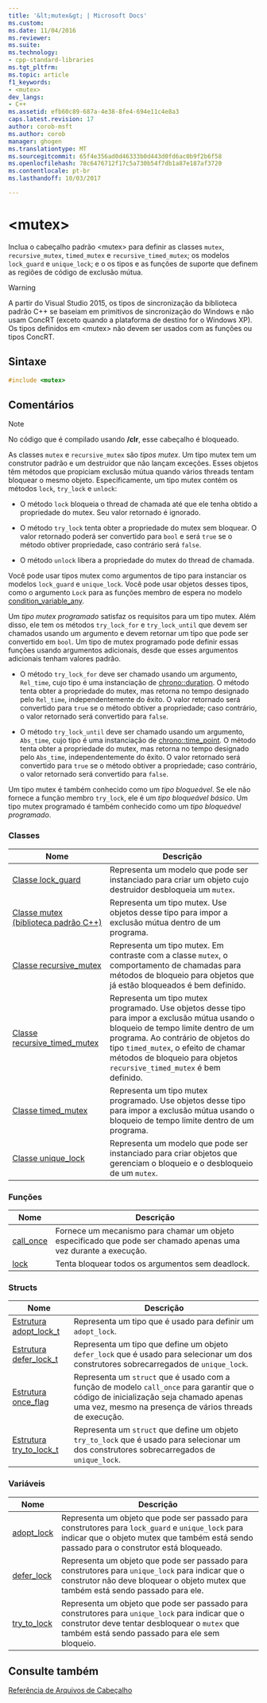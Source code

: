 ```yaml
---
title: '&lt;mutex&gt; | Microsoft Docs'
ms.custom: 
ms.date: 11/04/2016
ms.reviewer: 
ms.suite: 
ms.technology:
- cpp-standard-libraries
ms.tgt_pltfrm: 
ms.topic: article
f1_keywords:
- <mutex>
dev_langs:
- C++
ms.assetid: efb60c89-687a-4e38-8fe4-694e11c4e8a3
caps.latest.revision: 17
author: corob-msft
ms.author: corob
manager: ghogen
ms.translationtype: MT
ms.sourcegitcommit: 65f4e356ad0d46333b0d443d0fd6ac0b9f2b6f58
ms.openlocfilehash: 78c6476712f17c5a730b54f7db1a87e187af3720
ms.contentlocale: pt-br
ms.lasthandoff: 10/03/2017

---
```

# <a name="ltmutexgt"></a>&lt;mutex&gt;
Inclua o cabeçalho padrão \<mutex> para definir as classes `mutex`, `recursive_mutex`, `timed_mutex` e `recursive_timed_mutex`; os modelos `lock_guard` e `unique_lock`; e o os tipos e as funções de suporte que definem as regiões de código de exclusão mútua.  
  
> [!WARNING]
>  A partir do Visual Studio 2015, os tipos de sincronização da biblioteca padrão C++ se baseiam em primitivos de sincronização do Windows e não usam ConcRT (exceto quando a plataforma de destino for o Windows XP). Os tipos definidos em \<mutex> não devem ser usados com as funções ou tipos ConcRT.  
  
## <a name="syntax"></a>Sintaxe  
  
```cpp  
#include <mutex>  
```  
  
## <a name="remarks"></a>Comentários  
  
> [!NOTE]
>  No código que é compilado usando **/clr**, esse cabeçalho é bloqueado.  
  
 As classes `mutex` e `recursive_mutex` são *tipos mutex*. Um tipo mutex tem um construtor padrão e um destruidor que não lançam exceções. Esses objetos têm métodos que propiciam exclusão mútua quando vários threads tentam bloquear o mesmo objeto. Especificamente, um tipo mutex contém os métodos `lock`, `try_lock` e `unlock`:  
  
-   O método `lock` bloqueia o thread de chamada até que ele tenha obtido a propriedade do mutex. Seu valor retornado é ignorado.  
  
-   O método `try_lock` tenta obter a propriedade do mutex sem bloquear. O valor retornado poderá ser convertido para `bool` e será `true` se o método obtiver propriedade, caso contrário será `false`.  
  
-   O método `unlock` libera a propriedade do mutex do thread de chamada.  
  
 Você pode usar tipos mutex como argumentos de tipo para instanciar os modelos `lock_guard` e `unique_lock`. Você pode usar objetos desses tipos, como o argumento `Lock` para as funções membro de espera no modelo [condition_variable_any](../standard-library/condition-variable-any-class.md).  
  
 Um *tipo mutex programado* satisfaz os requisitos para um tipo mutex. Além disso, ele tem os métodos `try_lock_for` e `try_lock_until` que devem ser chamados usando um argumento e devem retornar um tipo que pode ser convertido em `bool`. Um tipo de mutex programado pode definir essas funções usando argumentos adicionais, desde que esses argumentos adicionais tenham valores padrão.  
  
-   O método `try_lock_for` deve ser chamado usando um argumento, `Rel_time`, cujo tipo é uma instanciação de [chrono::duration](../standard-library/duration-class.md). O método tenta obter a propriedade do mutex, mas retorna no tempo designado pelo `Rel_time`, independentemente do êxito. O valor retornado será convertido para `true` se o método obtiver a propriedade; caso contrário, o valor retornado será convertido para `false`.  
  
-   O método `try_lock_until` deve ser chamado usando um argumento, `Abs_time`, cujo tipo é uma instanciação de [chrono::time_point](../standard-library/time-point-class.md). O método tenta obter a propriedade do mutex, mas retorna no tempo designado pelo `Abs_time`, independentemente do êxito. O valor retornado será convertido para `true` se o método obtiver a propriedade; caso contrário, o valor retornado será convertido para `false`.  
  
 Um tipo mutex é também conhecido como um *tipo bloqueável*. Se ele não fornece a função membro `try_lock`, ele é um *tipo bloqueável básico*. Um tipo mutex programado é também conhecido como um *tipo bloqueável programado*.  
  
### <a name="classes"></a>Classes  
  
|Nome|Descrição|  
|----------|-----------------|  
|[Classe lock_guard](../standard-library/lock-guard-class.md)|Representa um modelo que pode ser instanciado para criar um objeto cujo destruidor desbloqueia um `mutex`.|  
|[Classe mutex (biblioteca padrão C++)](../standard-library/mutex-class-stl.md)|Representa um tipo mutex. Use objetos desse tipo para impor a exclusão mútua dentro de um programa.|  
|[Classe recursive_mutex](../standard-library/recursive-mutex-class.md)|Representa um tipo mutex. Em contraste com a classe `mutex`, o comportamento de chamadas para métodos de bloqueio para objetos que já estão bloqueados é bem definido.|  
|[Classe recursive_timed_mutex](../standard-library/recursive-timed-mutex-class.md)|Representa um tipo mutex programado. Use objetos desse tipo para impor a exclusão mútua usando o bloqueio de tempo limite dentro de um programa. Ao contrário de objetos do tipo `timed_mutex`, o efeito de chamar métodos de bloqueio para objetos `recursive_timed_mutex` é bem definido.|  
|[Classe timed_mutex](../standard-library/timed-mutex-class.md)|Representa um tipo mutex programado. Use objetos desse tipo para impor a exclusão mútua usando o bloqueio de tempo limite dentro de um programa.|  
|[Classe unique_lock](../standard-library/unique-lock-class.md)|Representa um modelo que pode ser instanciado para criar objetos que gerenciam o bloqueio e o desbloqueio de um `mutex`.|  
  
### <a name="functions"></a>Funções  
  
|Nome|Descrição|  
|----------|-----------------|  
|[call_once](../standard-library/mutex-functions.md#call_once)|Fornece um mecanismo para chamar um objeto especificado que pode ser chamado apenas uma vez durante a execução.|  
|[lock](../standard-library/mutex-functions.md#lock)|Tenta bloquear todos os argumentos sem deadlock.|  
  
### <a name="structs"></a>Structs  
  
|Nome|Descrição|  
|----------|-----------------|  
|[Estrutura adopt_lock_t](../standard-library/adopt-lock-t-structure.md)|Representa um tipo que é usado para definir um `adopt_lock`.|  
|[Estrutura defer_lock_t](../standard-library/defer-lock-t-structure.md)|Representa um tipo que define um objeto `defer_lock` que é usado para selecionar um dos construtores sobrecarregados de `unique_lock`.|  
|[Estrutura once_flag](../standard-library/once-flag-structure.md)|Representa um `struct` que é usado com a função de modelo `call_once` para garantir que o código de inicialização seja chamado apenas uma vez, mesmo na presença de vários threads de execução.|  
|[Estrutura try_to_lock_t](../standard-library/try-to-lock-t-structure.md)|Representa um `struct` que define um objeto `try_to_lock` que é usado para selecionar um dos construtores sobrecarregados de `unique_lock`.|  
  
### <a name="variables"></a>Variáveis  
  
|Nome|Descrição|  
|----------|-----------------|  
|[adopt_lock](../standard-library/mutex-functions.md#adopt_lock)|Representa um objeto que pode ser passado para construtores para `lock_guard` e `unique_lock` para indicar que o objeto mutex que também está sendo passado para o construtor está bloqueado.|  
|[defer_lock](../standard-library/mutex-functions.md#defer_lock)|Representa um objeto que pode ser passado para construtores para `unique_lock` para indicar que o construtor não deve bloquear o objeto mutex que também está sendo passado para ele.|  
|[try_to_lock](../standard-library/mutex-functions.md#try_to_lock)|Representa um objeto que pode ser passado para construtores para `unique_lock` para indicar que o construtor deve tentar desbloquear o `mutex` que também está sendo passado para ele sem bloqueio.|  
  
## <a name="see-also"></a>Consulte também  
 [Referência de Arquivos de Cabeçalho](../standard-library/cpp-standard-library-header-files.md)





